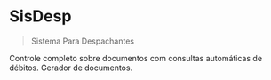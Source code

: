 # SisDesp
> Sistema Para Despachantes

Controle completo sobre documentos com consultas automáticas de débitos.
Gerador de documentos.
